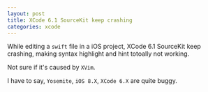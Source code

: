 ```yaml
---
layout: post
title: XCode 6.1 SourceKit keep crashing
categories: xcode
---
```


While editing a `swift` file in a iOS project, XCode 6.1 SourceKit keep crashing, making syntax highlight and hint totoally not working.

Not sure if it's caused by `XVim`.

I have to say, `Yosemite`, `iOS 8.X`, `XCode 6.X` are quite buggy.
